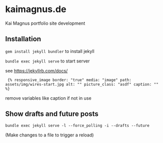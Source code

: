 # kaimagnus.de
 Kai Magnus portfolio site development


## Installation

``gem install jekyll bundler`` to install jekyll

``bundle exec jekyll serve`` to start server

see https://jekyllrb.com/docs/


`` 
{% responsive_image
border: "true"
media: "image"
path: assets/img/wires-start.jpg
alt: ""
picture_class: "asdf"
caption: "" 
%}
``

remove variables like caption if not in use

## Show drafts and future posts 

``
bundle exec jekyll serve -l --force_polling -i --drafts --future
``

(Make changes to a file to trigger a reload)